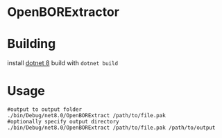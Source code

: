 # OpenBORExtractor

# Building
install [dotnet 8](https://dotnet.microsoft.com/en-us/download/dotnet/8.0)
build with `dotnet build`

# Usage
```
#output to output folder
./bin/Debug/net8.0/OpenBORExtract /path/to/file.pak
#optionally specify output directory
./bin/Debug/net8.0/OpenBORExtract /path/to/file.pak /path/to/output
```